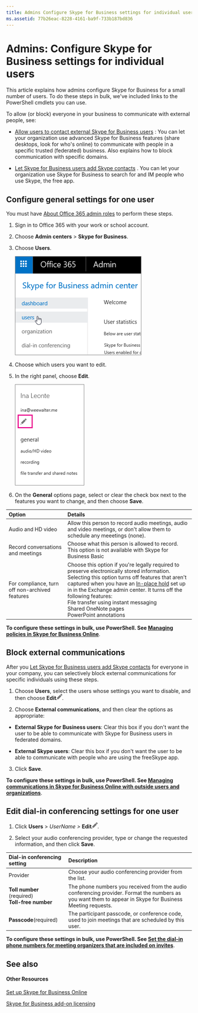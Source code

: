 ```yaml
---
title: Admins Configure Skype for Business settings for individual users
ms.assetid: 77b26eac-8228-4161-ba9f-733b187bd836
---
```



# Admins: Configure Skype for Business settings for individual users

This article explains how admins configure Skype for Business for a small number of users. To do these steps in bulk, we've included links to the PowerShell cmdlets you can use. 
  
    
    

To allow (or block) everyone in your business to communicate with external people, see:
-  [Allow users to contact external Skype for Business users](allow-users-to-contact-external-skype-for-business-users.md) : You can let your organization use advanced Skype for Business features (share desktops, look for who's online) to communicate with people in a specific trusted (federated) business. Also explains how to block communication with specific domains.
    
  
-  [Let Skype for Business users add Skype contacts](let-skype-for-business-users-add-skype-contacts.md) . You can let your organization use Skype for Business to search for and IM people who use Skype, the free app.
    
  

## Configure general settings for one user
<a name="__toc325019204"> </a>

You must have  [About Office 365 admin roles](http://technet.microsoft.com/library/da585eea-f576-4f55-a1e0-87090b6aaa9d%28Office.14%29.aspx) to perform these steps.
  
    
    

1. Sign in to Office 365 with your work or school account. 
    
  
2. Choose **Admin centers** > **Skype for Business**. 
    
  
3. Choose **Users**.
    
    ![In the Skype for Business admin center, choose Users.](images/7c80eeb3-6555-4fc8-91f4-61b493581e9e.png)
  
    
    

    
  
4. Choose which users you want to edit. 
    
  
5. In the right panel, choose **Edit**.
    
    ![Choose the edit icon.](images/5dd7c5bc-b8fa-4201-b6a6-1436ad8f88fb.png)
  
    
    

    
  
6. On the **General** options page, select or clear the check box next to the features you want to change, and then choose **Save**.
    

|**Option**|**Details**|
|:-----|:-----|
|Audio and HD video  <br/> |Allow this person to record audio meetings, audio and video meetings, or don't allow them to schedule any meeetings (none).  <br/> |
|Record conversations and meetings  <br/> |Choose what this person is allowed to record.  <br/> This option is not available with Skype for Business Basic  <br/> |
|For compliance, turn off non-archived features  <br/> | Choose this option if you're legally required to preserve electronically stored information. <br/>  Selecting this option turns off features that aren't captured when you have an [In-place hold](https://technet.microsoft.com/en-us/library/ff637980%28v=exchg.150%29.aspx) set up in in the Exchange admin center. It turns off the following features: <br/>  File transfer using instant messaging <br/>  Shared OneNote pages <br/>  PowerPoint annotations <br/> |
   
 **To configure these settings in bulk, use PowerShell. See  [Managing policies in Skype for Business Online](https://technet.microsoft.com/en-us/library/dn362826%28v=ocs.15%29.aspx)**.
  
    
    

## Block external communications
<a name="__toc325019206"> </a>

After you  [Let Skype for Business users add Skype contacts](let-skype-for-business-users-add-skype-contacts.md) for everyone in your company, you can selectively block external communications for specific individuals using these steps.
  
    
    

1. Choose **Users**, select the users whose settings you want to disable, and then choose **Edit**![Edit](images/2f8948c1-e4f3-4022-b9cd-37fed066056e.png). 
    
  
2. Choose **External communications**, and then clear the options as appropriate:
    
  - **External Skype for Business users**: Clear this box if you don't want the user to be able to communicate with Skype for Business users in federated domains.
    
  
  - **External Skype users**: Clear this box if you don't want the user to be able to communicate with people who are using the freeSkype app.
    
  
3. Click **Save**.
    
  
 **To configure these settings in bulk, use PowerShell. See  [Managing communications in Skype for Business Online with outside users and organizations](https://technet.microsoft.com/en-us/library/dn362813%28v=ocs.15%29.aspx)**.
  
    
    

## Edit dial-in conferencing settings for one user
<a name="__toc314837483"> </a>


1. Click **Users** > *UserName >* **Edit**![Edit](images/2f8948c1-e4f3-4022-b9cd-37fed066056e.png). 
    
  
2. Select your audio conferencing provider, type or change the requested information, and then click **Save**.
    

|**Dial-in conferencing setting**|**Description**|
|:-----|:-----|
|Provider  <br/> |Choose your audio conferencing provider from the list.  <br/> |
|**Toll number** (required) <br/> **Toll-free number** <br/> |The phone numbers you received from the audio conferencing provider. Format the numbers as you want them to appear in Skype for Business Meeting requests.  <br/> |
|**Passcode**(required)  <br/> |The participant passcode, or conference code, used to join meetings that are scheduled by this user.  <br/> |
   
 **To configure these settings in bulk, use PowerShell. See  [Set the dial-in phone numbers for meeting organizers that are included on invites](set-the-dial-in-phone-numbers-for-meeting-organizers-that-are-included-on-invite.md)**.
  
    
    

## See also
<a name="__toc314837483"> </a>


#### Other Resources


  
    
    
 [Set up Skype for Business Online](set-up-skype-for-business-online.md)
  
    
    
 [Skype for Business add-on licensing](skype-for-business-add-on-licensing.md)
